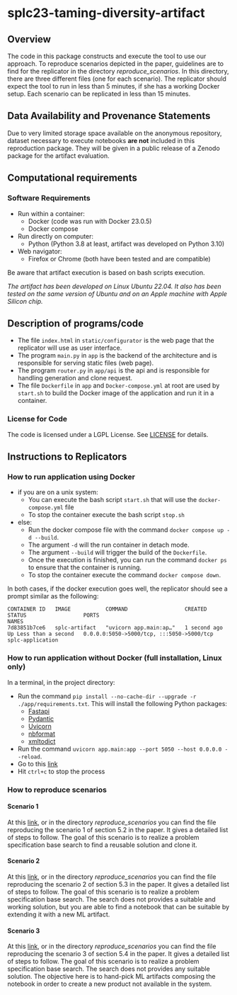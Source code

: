 # splc23-taming-diversity-artifact

## Overview

The code in this package constructs and execute the tool to use our approach. To reproduce scenarios depicted in the paper, guidelines are to find for the replicator in the directory _reproduce_scenarios_. In this directory, there are three different files (one for each scenario).
The replicator should expect the tool to run in less than 5 minutes, if she has a working Docker setup. Each scenario can be replicated in less than 15 minutes.

## Data Availability and Provenance Statements

Due to very limited storage space available on the anonymous repository, dataset necessary to execute notebooks **are not** included in this reproduction package. They will be given in a public release of a Zenodo package for the artifact evaluation.

## Computational requirements

### Software Requirements

- Run within a container:
  - Docker (code was run with Docker 23.0.5)
  - Docker compose
- Run directly on computer:
  - Python (Python 3.8 at least, artifact was developed on Python 3.10)
- Web navigator:
  - Firefox or Chrome (both have been tested and are compatible)

Be aware that artifact execution is based on bash scripts execution.

_The artifact has been developed on Linux Ubuntu 22.04. It also has been tested on the same version of Ubuntu and on an Apple machine with Apple Silicon chip._

## Description of programs/code

- The file `index.html` in `static/configurator` is the web page that the replicator will use as user interface.
- The program `main.py` in `app` is the backend of the architecture and is responsible for serving static files (web page).
- The program `router.py` in `app/api` is the api and is responsible for handling generation and clone request.
- The file `Dockerfile` in `app` and `Docker-compose.yml` at root are used by `start.sh` to build the Docker image of the application and run it in a container.

### License for Code

The code is licensed under a LGPL License. See [LICENSE](https://anonymous.4open.science/r/splc-artifact-files/LICENSE) for details.

## Instructions to Replicators

### How to run application using Docker

- if you are on a unix system:
  - You can execute the bash script `start.sh` that will use the `docker-compose.yml` file
  - To stop the container execute the bash script `stop.sh`
- else:
  - Run the docker compose file with the command `docker compose up -d --build`.
  - The argument `-d` will the run container in detach mode.
  - The argument `--build` will trigger the build of the `Dockerfile`.
  - Once the execution is finished, you can run the command `docker ps` to ensure that the container is running.
  - To stop the container execute the command `docker compose down`.

In both cases, if the docker execution goes well, the replicator should see a prompt similar as the following:

```
CONTAINER ID   IMAGE           COMMAND                  CREATED        STATUS                  PORTS                                       NAMES
7d83851b7ce6   splc-artifact   "uvicorn app.main:ap…"   1 second ago   Up Less than a second   0.0.0.0:5050->5000/tcp, :::5050->5000/tcp   splc-application
```

### How to run application without Docker (full installation, Linux only)

In a terminal, in the project directory:

- Run the command `pip install --no-cache-dir --upgrade -r ./app/requirements.txt`. This will install the following Python packages:
  - [Fastapi](https://fastapi.tiangolo.com/)
  - [Pydantic](https://docs.pydantic.dev/latest/)
  - [Uvicorn](https://www.uvicorn.org/)
  - [nbformat](https://github.com/jupyter/nbformat)
  - [xmltodict](https://pypi.org/project/xmltodict/)
- Run the command `uvicorn app.main:app --port 5050 --host 0.0.0.0 --reload`.
- Go to this [link](http://localhost:5050/)
- Hit `ctrl+c` to stop the process

### How to reproduce scenarios

#### Scenario 1

At this [link](https://anonymous.4open.science/r/splc-artifact-files/reproduce_scenarios/reproduce_scenario1.md), or in the directory _reproduce_scenarios_ you can find the file reproducing the scenario 1 of section 5.2 in the paper. It gives a detailed list of steps to follow. The goal of this scenario is to realize a problem specification base search to find a reusable solution and clone it.

#### Scenario 2

At this [link](https://anonymous.4open.science/r/splc-artifact-files/reproduce_scenarios/reproduce_scenario2.md), or in the directory _reproduce_scenarios_ you can find the file reproducing the scenario 2 of section 5.3 in the paper. It gives a detailed list of steps to follow. The goal of this scenario is to realize a problem specification base search. The search does not provides a suitable and working solution, but you are able to find a notebook that can be suitable by extending it with a new ML artifact.

#### Scenario 3

At this [link](https://anonymous.4open.science/r/splc-artifact-files/reproduce_scenarios/reproduce_scenario3.md), or in the directory _reproduce_scenarios_ you can find the file reproducing the scenario 3 of section 5.4 in the paper. It gives a detailed list of steps to follow. The goal of this scenario is to realize a problem specification base search. The search does not provides any suitable solution. The objective here is to hand-pick ML artifacts composing the notebook in order to create a new product not available in the system.
